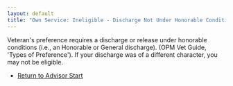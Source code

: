 ```yaml
---
layout: default
title: "Own Service: Ineligible - Discharge Not Under Honorable Conditions"
---
```


Veteran's preference requires a discharge or release under honorable conditions (i.e., an Honorable or General discharge). (OPM Vet Guide, 'Types of Preference'). If your discharge was of a different character, you may not be eligible.

*   [Return to Advisor Start](./start.md)
